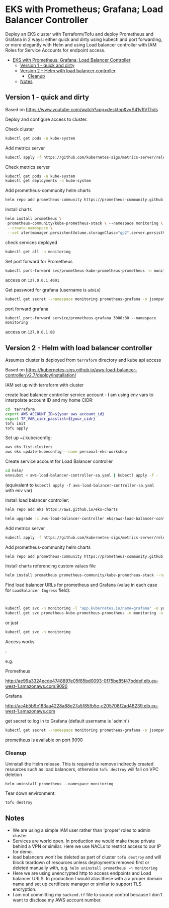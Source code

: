
# EKS with Prometheus; Grafana; Load Balancer Controller

Deploy an EKS cluster with Terraform/Tofu and deploy Prometheus and Grafana in 2 ways: either quick and dirty using kubectl and port forwarding, or more elegantly with Helm and using Load balancer controller with IAM Roles for Service Accounts for endpoint access.

- [EKS with Prometheus; Grafana; Load Balancer Controller](#eks-with-prometheus-grafana-load-balancer-controller)
  - [Version 1 - quick and dirty](#version-1---quick-and-dirty)
  - [Version 2 - Helm with load balancer controller](#version-2---helm-with-load-balancer-controller)
    - [Cleanup](#cleanup)
  - [Notes](#notes)

## Version 1 - quick and dirty

Based on https://www.youtube.com/watch?app=desktop&v=S41v1lVThds

Deploy and configure access to cluster.

Check cluster
```bash
kubectl get pods -n kube-system 
```
Add metrics server
```bash
kubectl apply -f https://github.com/kubernetes-sigs/metrics-server/releases/latest/download/components.yaml
```
Check metrics server
```bash
kubectl get pods -n kube-system 
kubectl get deployments -n kube-system 
```
Add prometheus-community helm charts
```bash
helm repo add prometheus-community https://prometheus-community.github.io/helm-charts
```
Install charts 
```bash
helm install prometheus \
 prometheus-community/kube-prometheus-stack \ --namespace monitoring \
 --create-namespace \
 --set alertmanager.persistentVolume.storageClass="gp2",server.persistVolume.storageClass="gp2"
```
check services deployed
```bash
kubectl get all -n monitoring 
```
Set port forward for Prometheus
```bash
kubectl port-forward svc/prometheus-kube-prometheus-prometheus -n monitoring 4001:9090
```
access on `127.0.0.1:4001`

Get password for grafana (username is `admin`)
```bash
kubectl get secret --namespace monitoring prometheus-grafana -o jsonpath="{.data.admin-password}" | base64 --decode; echo
```
port forward grafana 
```
kubectl port-forward service/prometheus-grafana 3000:80 --namespace monitoring
```
access on `127.0.0.1:80`

## Version 2 - Helm with load balancer controller

Assumes cluster is deployed from `terraform` directory and kube api access

Based on 
https://kubernetes-sigs.github.io/aws-load-balancer-controller/v2.7/deploy/installation/

IAM set up with terraform with cluster

create load balancer controller service account - I am using env vars to interpolate account ID and my home CIDR:

```bash
cd  terraform
export AWS_ACCOUNT_ID=${your_aws_account_id}
export TF_VAR_cidr_passlist=${your_cidr}
tofu init
tofu apply
```

Set up ~/.kube/config:

```bash
aws eks list-clusters 
aws eks update-kubeconfig --name personal-eks-workshop
```

Create service account for Load Balancer controller

```bash
cd helm/
envsubst < aws-load-balancer-controller-sa.yaml | kubectl apply -f -
```
(equivalent to `kubectl apply -f aws-load-balancer-controller-sa.yaml` with env var)

Install load balancer controller:

```bash
helm repo add eks https://aws.github.io/eks-charts

helm upgrade -i aws-load-balancer-controller eks/aws-load-balancer-controller -n kube-system --set clusterName=personal-eks-workshop --set serviceAccount.create=false --set serviceAccount.name=aws-load-balancer-controller

```
Add metrics server
```bash
kubectl apply -f https://github.com/kubernetes-sigs/metrics-server/releases/latest/download/components.yaml
```
Add prometheus-community helm charts
```bash
helm repo add prometheus-community https://prometheus-community.github.io/helm-charts
```
Install charts referencing custom values file
```bash
helm install prometheus prometheus-community/kube-prometheus-stack --namespace monitoring --create-namespace --set alertmanager.persistentVolume.storageClass="gp2",server.persistVolume.storageClass="gp2" --values grafana-prometheus-custom-values.yaml
```

Find load balancer URLs for prometheus and Grafana (value in each case for `LoadBalancer Ingress` field):
```bash


kubectl get svc -n monitoring -l "app.kubernetes.io/name=grafana" -o yaml
kubectl get svc prometheus-kube-prometheus-prometheus -n monitoring -o yaml

```
or just
```bash
kubectl get svc -n monitoring 
```

Access works

<LoadBalancer Ingress>:<PORT>   

e.g.

Prometheus

http://ae99a3324ecde4748897e05f85bd0093-0f75be85f47bddef.elb.eu-west-1.amazonaws.com:9090

Grafana

http://ac4b5b9e183aa4228a88e27a5f85fb5e-c205708f2ad48239.elb.eu-west-1.amazonaws.com

get secret to log in to Grafana (default username is 'admin')
```bash
kubectl get secret --namespace monitoring prometheus-grafana -o jsonpath="{.data.admin-password}" | base64 --decode; echo
```
prometheus is available on port 9090

### Cleanup

Uninstall the Helm release. This is required to remove indirectly created resources such as load balancers, otherwise `tofu destroy` will fail on VPC deletion

```
helm uninstall prometheus --namespace monitoring
```

Tear down environment:

```
tofu destroy
```

## Notes

- We are using a simple IAM user rather than 'proper' roles to admin cluster 
- Services are world open. In production we would make these private behind a VPN or similar. Here we use NACLs to restrict access to our IP for demo.
- load balancers won't be deleted as part of cluster `tofu destroy` and will block teardown of resources unless deployments removed first or deleted manually with, e.g. `helm uninstall prometheus -n monitoring`
- Here we are using unencrypted http to access endpoints and Load balancer URLS. In production I would alias these with a a proper domain name and set up certificate manager or similar to support TLS encryption.
- I am not committing my `backend.tf` file to source control because I don't want to disclose my AWS account number.